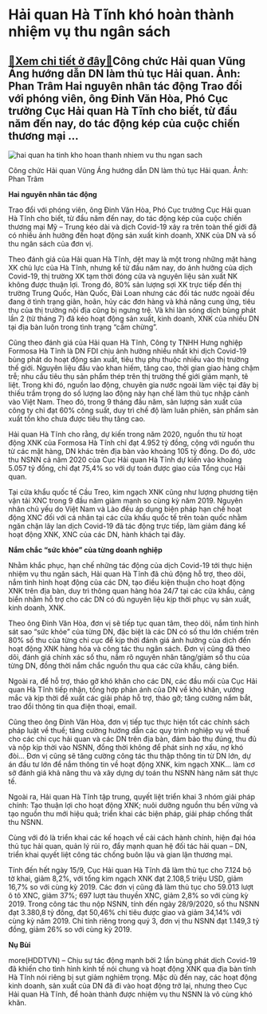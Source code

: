 Hải quan Hà Tĩnh khó hoàn thành nhiệm vụ thu ngân sách
======================================================

[:gift:Xem chi tiết ở đây:gift:](https://hddtvn.com/hai-quan-ha-tinh-kho-hoan-thanh-nhiem-vu-thu-ngan-sach/)Công chức Hải quan Vũng Áng hướng dẫn DN làm thủ tục Hải quan. Ảnh: Phan Trâm Hai nguyên nhân tác động Trao đổi với phóng viên, ông Đinh Văn Hòa, Phó Cục trưởng Cục Hải quan Hà Tĩnh cho biết, từ đầu năm đến nay, do tác động kép của cuộc chiến thương mại …
---------------------------------------------------------------------------------------------------------------------------------------------------------------------------------------------------------------------------------------------------------------





![hai quan ha tinh kho hoan thanh nhiem vu thu ngan sach](https://haiquanonline.com.vn/stores/news_dataimages/anhht/102020/01/08/in_article/4754_ha_tinh.jpg?rt=20201001090456 "Hải quan Hà Tĩnh khó hoàn thành nhiệm vụ thu ngân sách")


Công chức Hải quan Vũng Áng hướng dẫn DN làm thủ tục Hải quan. Ảnh: Phan Trâm



**Hai nguyên nhân tác động**


Trao đổi với phóng viên, ông Đinh Văn Hòa, Phó Cục trưởng Cục Hải quan Hà Tĩnh cho biết, từ đầu năm đến nay, do tác động kép của cuộc chiến thương mại Mỹ – Trung kéo dài và dịch Covid-19 xảy ra trên toàn thế giới đã có nhiều ảnh hưởng đến hoạt động sản xuất kinh doanh, XNK của DN và số thu ngân sách của đơn vị.


Theo đánh giá của Hải quan Hà Tĩnh, dệt may là một trong những mặt hàng XK chủ lực của Hà Tĩnh, nhưng kể từ đầu năm nay, do ảnh hưởng của dịch Covid-19, thị trường XK tạm thời đóng cửa và nguyên liệu sản xuất NK không được thuận lợi. Trong đó, 80% sản lượng sợi XK trực tiếp đến thị trường Trung Quốc, Hàn Quốc, Đài Loan nhưng các đối tác nước ngoài đều đang ở tình trạng giãn, hoãn, hủy các đơn hàng và khả năng cung ứng, tiêu thụ của thị trường nội địa cũng bị ngưng trệ. Và khi làn sóng dịch bùng phát lần 2 (từ tháng 7) đã kéo hoạt động sản xuất, kinh doanh, XNK của nhiều DN tại địa bàn luôn trong tình trạng “cầm chừng”.


Cũng theo đánh giá của Hải quan Hà Tĩnh, Công ty TNHH Hưng nghiệp Formosa Hà Tĩnh là DN FDI chịu ảnh hưởng nhiều nhất khi dịch Covid-19 bùng phát do hoạt động sản xuất, tiêu thụ phụ thuộc nhiều vào thị trường thế giới. Nguyên liệu đầu vào khan hiếm, tăng cao, thời gian giao hàng chậm trễ; nhu cầu tiêu thụ sản phẩm thép trên thị trường thế giới giảm mạnh, tê liệt. Trong khi đó, nguồn lao động, chuyên gia nước ngoài làm việc tại đây bị thiếu trầm trọng do số lượng lao động này hạn chế làm thủ tục nhập cảnh vào Việt Nam. Theo đó, trong 9 tháng đầu năm, sản lượng sản xuất của công ty chỉ đạt 60% công suất, duy trì chế độ làm luân phiên, sản phẩm sản xuất tồn kho chưa được tiêu thụ tăng cao.


Hải quan Hà Tĩnh cho rằng, dự kiến trong năm 2020, nguồn thu từ hoạt động XNK của Formosa Hà Tĩnh chỉ đạt 4.952 tỷ đồng, cộng với nguồn thu từ các mặt hàng, DN khác trên địa bàn vào khoảng 105 tỷ đồng. Do đó, ước thu NSNN cả năm 2020 của Cục Hải quan Hà Tĩnh dự kiến vào khoảng 5.057 tỷ đồng, chỉ đạt 75,4% so với dự toán được giao của Tổng cục Hải quan.


Tại cửa khẩu quốc tế Cầu Treo, kim ngạch XNK cũng như lượng phương tiện vận tải XNC trong 9 đầu năm giảm mạnh so cùng kỳ năm 2019. Nguyên nhân chủ yếu do Việt Nam và Lào đều áp dụng biện pháp hạn chế hoạt động XNC đối với cá nhân tại các cửa khẩu quốc tế trên toàn quốc nhằm ngăn chặn lây lan dịch Covid-19 đã tác động trực tiếp, làm giảm đáng kể hoạt động XNK, XNC của các DN, hành khách tại đây.


**Nắm chắc “sức khỏe” của từng doanh nghiệp**


Nhằm khắc phục, hạn chế những tác động của dịch Covid-19 tới thực hiện nhiệm vụ thu ngân sách, Hải quan Hà Tĩnh đã chủ động hỗ trợ, theo dõi, nắm tình hình hoạt động của các DN, tạo điều kiện thuận cho hoạt động XNK trên địa bàn, duy trì thông quan hàng hóa 24/7 tại các cửa khẩu, cảng biển nhằm hỗ trợ cho các DN có đủ nguyên liệu kịp thời phục vụ sản xuất, kinh doanh, XNK.


Theo ông Đinh Văn Hòa, đơn vị sẽ tiếp tục quan tâm, theo dõi, nắm tình hình sát sao “sức khỏe” của từng DN, đặc biệt là các DN có số thu lớn chiếm trên 80% số thu của từng chi cục để kịp thời đánh giá ảnh hưởng của dịch đến hoạt động XNK hàng hóa và công tác thu ngân sách. Đơn vị cũng đã theo dõi, đánh giá chính xác số thu, nắm rõ nguyên nhân tăng/giảm số thu của từng DN, đồng thời nắm chắc nguồn thu qua các cửa khẩu, cảng biển.


Ngoài ra, để hỗ trợ, tháo gỡ khó khăn cho các DN, các đầu mối của Cục Hải quan Hà Tĩnh tiếp nhận, tổng hợp phản ánh của DN về khó khăn, vướng mắc và kịp thời đề xuất các giải pháp hỗ trợ, tháo gỡ; tăng cường nắm bắt, trao đổi thông tin qua điện thoại, email.


Cũng theo ông Đinh Văn Hòa, đơn vị tiếp tục thực hiện tốt các chính sách pháp luật về thuế; tăng cường hướng dẫn các quy trình nghiệp vụ về thuế cho các chi cục hải quan và các DN trên địa bàn, đảm bảo thu đúng, thu đủ và nộp kịp thời vào NSNN, đồng thời không để phát sinh nợ xấu, nợ khó đòi… Đơn vị cũng sẽ tăng cường công tác thu thập thông tin từ DN lớn, dự án đầu tư lớn để nắm thông tin về hoạt động XNK, kim ngạch XNK… làm cơ sở đánh giá khả năng thu và xây dựng dự toán thu NSNN hàng năm sát thực tế.


Ngoài ra, Hải quan Hà Tĩnh tập trung, quyết liệt triển khai 3 nhóm giải pháp chính: Tạo thuận lợi cho hoạt động XNK; nuôi dưỡng nguồn thu bền vững và tạo nguồn thu mới hiệu quả; triển khai các biện pháp, giải pháp chống thất thu NSNN.


Cùng với đó là triển khai các kế hoạch về cải cách hành chính, hiện đại hóa thủ tục hải quan, quản lý rủi ro, đẩy mạnh quan hệ đối tác hải quan – DN, triển khai quyết liệt công tác chống buôn lậu và gian lận thương mại.





Tính đến hết ngày 15/9, Cục Hải quan Hà Tĩnh đã làm thủ tục cho 7.124 bộ tờ khai, giảm 8,2%, với tổng kim ngạch XNK đạt 2.108,5 triệu USD, giảm 16,7% so với cùng kỳ 2019. Các đơn vị cũng đã làm thủ tục cho 59.013 lượt ô tô XNC, giảm 37%; 697 lượt tàu thuyền XNC, giảm 2,8% so với cùng kỳ 2019. 
Trong công tác thu nộp NSNN, tính đến ngày 28/9/2020, số thu NSNN đạt 3.380,8 tỷ đồng, đạt 50,46% chỉ tiêu được giao và giảm 34,14% với cùng kỳ năm 2019. Chỉ tính riêng trong quý 3, đơn vị thu NSNN đạt 1.149,3 tỷ đồng, giảm 26% so với cùng kỳ 2019.







**Nụ Bùi**



more(HDDTVN) – Chịu sự tác động mạnh bởi 2 lần bùng phát dịch Covid-19 đã khiến cho tình hình kinh tế nói chung và hoạt động XNK qua địa bàn tỉnh Hà Tĩnh nói riêng bị sụt giảm nghiêm trọng. Mặc dù đến nay, các hoạt động kinh doanh, sản xuất của DN đã đi vào hoạt động trở lại, nhưng theo Cục Hải quan Hà Tĩnh, để hoàn thành được nhiệm vụ thu NSNN là vô cùng khó khăn.

